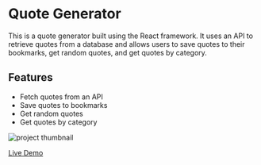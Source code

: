 # Quote Generator

This is a quote generator built using the React framework. It uses an API to retrieve quotes from a database and allows users to save quotes to their bookmarks, get random quotes, and get quotes by category.

## Features
- Fetch quotes from an API
- Save quotes to bookmarks
- Get random quotes
- Get quotes by category

![project thumbnail](https://screenshot-proxy.netlify.app/f_avif,w_336/https://d33wubrfki0l68.cloudfront.net/63c1a74402d7880008f7d121/screenshot_2023-01-13-18-47-53-0000.png)


[Live Demo](https://effulgent-parfait-04f05d.netlify.app/)

